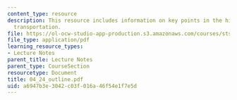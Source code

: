 ```yaml
---
content_type: resource
description: This resource includes information on key points in the history of air
  transportation.
file: https://ol-ocw-studio-app-production.s3.amazonaws.com/courses/sts-001-technology-in-american-history-spring-2006/a6947b3e3042c03f016a46f54e1f7e5d_04_24_outline.pdf
file_type: application/pdf
learning_resource_types:
- Lecture Notes
parent_title: Lecture Notes
parent_type: CourseSection
resourcetype: Document
title: 04_24_outline.pdf
uid: a6947b3e-3042-c03f-016a-46f54e1f7e5d
---
```

